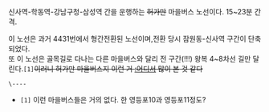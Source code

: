 신사역-학동역-강남구청-삼성역 간을 운행하는 <del>허가만</del> 마을버스 노선이다. 15~23분 간격.

이 노선은 과거 4431번에서 형간전환된 노선이며,전환 당시 잠원동-신사역 구간이 단축되었다.  
또 이 노선은 골목길로 다나는 다른 마을버스와 달리 전 구간(!!!) 왕복 4~8차선 길만 달린다.`[1]`<del>이러니 허가만 마을버스지
이런 거 [:어디서](%EC%84%9C%EC%9A%B8%20%EB%B2%84%EC%8A%A4%2041.md) 많이 본 것
같다</del>

`\----`

  * `[1]` 이런 마을버스들은 거의 없다. 한 영등포10과 영등포11정도?

